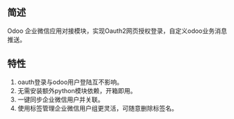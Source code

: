 ## 简述
Odoo 企业微信应用对接模块，实现Oauth2网页授权登录，自定义odoo业务消息推送。

## 特性
1. oauth登录与odoo用户登陆互不影响。
2. 无需安装额外python模块依赖，开箱即用。
3. 一键同步企业微信用户并关联。
4. 使用标签管理企业微信用户组更灵活，可随意删除标签名。